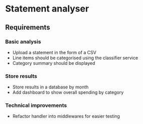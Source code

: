 # Statement analyser
## Requirements
### Basic analysis
* Upload a statement in the form of a CSV
* Line items should be categorised using the classifier service
* Category summary should be displayed

### Store results
* Store results in a database by month
* Add dashboard to show overall spending by category

### Technical improvements
* Refactor handler into middlewares for easier testing
